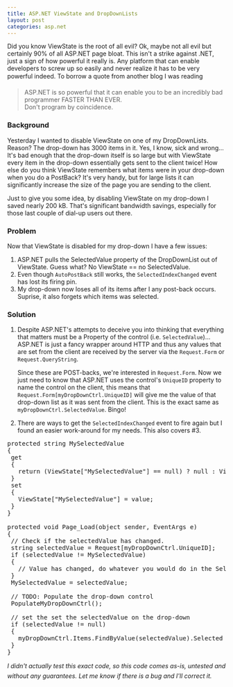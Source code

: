 ```yaml
---
title: ASP.NET ViewState and DropDownLists
layout: post
categories: asp.net
---
```


Did you know ViewState is the root of all evil? Ok, maybe not all evil but certainly 90% of all ASP.NET page bloat. This isn't a strike against .NET, just a sign of how powerful it really is. Any platform that can enable developers to screw up so easily and never realize it has to be very powerful indeed. To borrow a quote from another blog I was reading&#0133;

> ASP.NET is so powerful that it can enable you to be an incredibly bad programmer FASTER THAN EVER.  
> Don't program by coincidence.

### Background

Yesterday I wanted to disable ViewState on one of my DropDownLists. Reason? The drop-down has 3000 items in it. Yes, I know, sick and wrong... It's bad enough that the drop-down itself is so large but with ViewState every item in the drop-down essentially gets sent to the client twice! How else do you think ViewState remembers what items were in your drop-down when you do a PostBack? It's very handy, but for large lists it can significantly increase the size of the page you are sending to the client.

Just to give you some idea, by disabling ViewState on my drop-down I saved nearly 200 kB. That's significant bandwidth savings, especially for those last couple of dial-up users out there.

### Problem

Now that ViewState is disabled for my drop-down I have a few issues:

1. ASP.NET pulls the SelectedValue property of the DropDownList out of ViewState. Guess what? No ViewState == no SelectedValue.
2. Even though `AutoPostBack` still works, the `SelectedIndexChanged` event has lost its firing pin.
3. My drop-down now loses all of its items after I any post-back occurs. Suprise, it also forgets which items was selected.

### Solution

1. Despite ASP.NET's attempts to deceive you into thinking that everything that matters must be a Property of the control (i.e. `SelectedValue`)... ASP.NET is just a fancy wrapper around HTTP and thus any values that are set from the client are received by the server via the `Request.Form` or `Request.QueryString`.

    Since these are POST-backs, we're interested in `Request.Form`. Now we just need to know that ASP.NET uses the control's `UniqueID` property to name the control on the client, this means that `Request.Form[myDropDownCtrl.UniqueID]` will give me the value of that drop-down list as it was sent from the client. This is the exact same as `myDropDownCtrl.SelectedValue`. Bingo!

2. There are ways to get the `SelectedIndexChanged` event to fire again but I found an easier work-around for my needs. This also covers #3.

<pre data-language="generic">
protected string MySelectedValue
{
 get
 {
   return (ViewState["MySelectedValue"] == null) ? null : ViewState["MySelectedValue"].ToString();
 }
 set
 {
   ViewState["MySelectedValue"] = value;
 }
}

protected void Page_Load(object sender, EventArgs e)
{
 // Check if the selectedValue has changed.
 string selectedValue = Request[myDropDownCtrl.UniqueID];
 if (selectedValue != MySelectedValue)
 {
   // Value has changed, do whatever you would do in the SelectedIndexChanged event here.
 }
 MySelectedValue = selectedValue;

 // TODO: Populate the drop-down control
 PopulateMyDropDownCtrl();

 // set the set the selectedValue on the drop-down
 if (selectedValue != null)
 {
   myDropDownCtrl.Items.FindByValue(selectedValue).Selected = true;
 }
}
</pre>

_I didn't actually test this exact code, so&#0133; this code comes as-is, untested and without any guarantees. Let me know if there is a bug and I'll correct it._